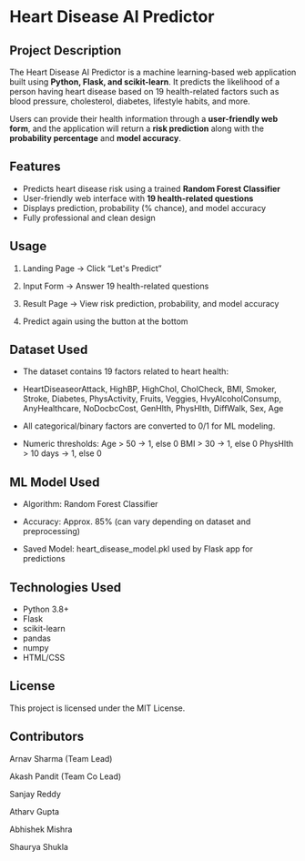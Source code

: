 # Heart Disease AI Predictor

## Project Description
The Heart Disease AI Predictor is a machine learning-based web application built using **Python, Flask, and scikit-learn**. It predicts the likelihood of a person having heart disease based on 19 health-related factors such as blood pressure, cholesterol, diabetes, lifestyle habits, and more.  

Users can provide their health information through a **user-friendly web form**, and the application will return a **risk prediction** along with the **probability percentage** and **model accuracy**.

## Features
- Predicts heart disease risk using a trained **Random Forest Classifier**
- User-friendly web interface with **19 health-related questions**
- Displays prediction, probability (% chance), and model accuracy
- Fully professional and clean design

## Usage

1. Landing Page → Click “Let's Predict”

2. Input Form → Answer 19 health-related questions

3. Result Page → View risk prediction, probability, and model accuracy

4. Predict again using the button at the bottom

## Dataset Used

- The dataset contains 19 factors related to heart health:

- HeartDiseaseorAttack, HighBP, HighChol, CholCheck, BMI, Smoker, Stroke, Diabetes, PhysActivity, Fruits, Veggies, HvyAlcoholConsump, AnyHealthcare, NoDocbcCost, GenHlth, PhysHlth, DiffWalk, Sex, Age

- All categorical/binary factors are converted to 0/1 for ML modeling.

- Numeric thresholds:
Age > 50 → 1, else 0
BMI > 30 → 1, else 0
PhysHlth > 10 days → 1, else 0

## ML Model Used

- Algorithm: Random Forest Classifier

- Accuracy: Approx. 85% (can vary depending on dataset and preprocessing)

- Saved Model: heart_disease_model.pkl used by Flask app for predictions

## Technologies Used

- Python 3.8+
- Flask
- scikit-learn
- pandas
- numpy
- HTML/CSS

## License

This project is licensed under the MIT License.

## Contributors

Arnav Sharma (Team Lead)

Akash Pandit (Team Co Lead)

Sanjay Reddy 

Atharv Gupta 

Abhishek Mishra

Shaurya Shukla
